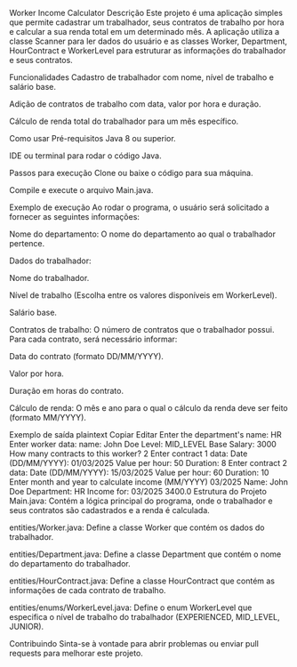 Worker Income Calculator
Descrição
Este projeto é uma aplicação simples que permite cadastrar um trabalhador, seus contratos de trabalho por hora e calcular a sua renda total em um determinado mês. A aplicação utiliza a classe Scanner para ler dados do usuário e as classes Worker, Department, HourContract e WorkerLevel para estruturar as informações do trabalhador e seus contratos.

Funcionalidades
Cadastro de trabalhador com nome, nível de trabalho e salário base.

Adição de contratos de trabalho com data, valor por hora e duração.

Cálculo de renda total do trabalhador para um mês específico.

Como usar
Pré-requisitos
Java 8 ou superior.

IDE ou terminal para rodar o código Java.

Passos para execução
Clone ou baixe o código para sua máquina.

Compile e execute o arquivo Main.java.

Exemplo de execução
Ao rodar o programa, o usuário será solicitado a fornecer as seguintes informações:

Nome do departamento: O nome do departamento ao qual o trabalhador pertence.

Dados do trabalhador:

Nome do trabalhador.

Nível de trabalho (Escolha entre os valores disponíveis em WorkerLevel).

Salário base.

Contratos de trabalho: O número de contratos que o trabalhador possui. Para cada contrato, será necessário informar:

Data do contrato (formato DD/MM/YYYY).

Valor por hora.

Duração em horas do contrato.

Cálculo de renda: O mês e ano para o qual o cálculo da renda deve ser feito (formato MM/YYYY).

Exemplo de saída
plaintext
Copiar
Editar
Enter the department's name:
HR
Enter worker data:
name:
John Doe
Level: 
MID_LEVEL
Base Salary:
3000
How many contracts to this worker?
2
Enter contract 1 data:
Date (DD/MM/YYYY): 
01/03/2025
Value per hour: 
50
Duration: 
8
Enter contract 2 data:
Date (DD/MM/YYYY): 
15/03/2025
Value per hour: 
60
Duration: 
10
Enter month and year to calculate income (MM/YYYY)
03/2025
Name: John Doe
Department: HR
Income for: 03/2025 3400.0
Estrutura do Projeto
Main.java: Contém a lógica principal do programa, onde o trabalhador e seus contratos são cadastrados e a renda é calculada.

entities/Worker.java: Define a classe Worker que contém os dados do trabalhador.

entities/Department.java: Define a classe Department que contém o nome do departamento do trabalhador.

entities/HourContract.java: Define a classe HourContract que contém as informações de cada contrato de trabalho.

entities/enums/WorkerLevel.java: Define o enum WorkerLevel que especifica o nível de trabalho do trabalhador (EXPERIENCED, MID_LEVEL, JUNIOR).

Contribuindo
Sinta-se à vontade para abrir problemas ou enviar pull requests para melhorar este projeto.
